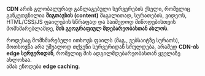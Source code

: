 **CDN** არის გლობალურად განლაგებული სერვერების ქსელი, რომელიც განკუთვნილია **შიგთავსის (content)** მაგალითად, სურათების, ვიდეოს, HTML/CSS/JS ფაილების  სწრაფად და საიმედოდ მიწოდებისთვის მომხმარებლამდე, **მის გეოგრაფიულ მდებარეობასთან ახლოს**.


როდესაც მომხმარებელი ითხოვს ფაილს (მაგ., ვებსაიტზე სურათს), მოთხოვნა არა უშუალოდ თქვენი სერვერიდან სრულდება, არამედ **CDN-ის edge სერვერიდან**, რომელიც მის ადგილმდებარეობასთან ყველაზე ახლოსაა.  
ამას ეწოდება **edge caching**.